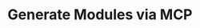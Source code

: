 ---
title: Generate Modules via MCP
deprecated: false
hidden: false
link:
  new_tab: true
  url: https://github.com/Facets-cloud/facets-module-mcp
metadata:
  robots: index
---